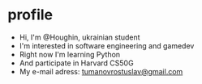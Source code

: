 # profile
- Hi, I'm @Houghin, ukrainian student
- I'm interested in software engineering and gamedev
- Right now I'm learning Python
- And participate in Harvard CS50G 
- My e-mail adress: tumanovrostuslav@gmail.com
